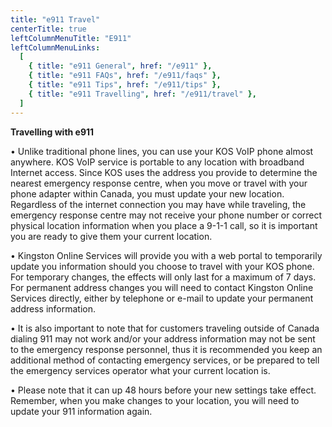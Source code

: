```yaml
---
title: "e911 Travel"
centerTitle: true
leftColumnMenuTitle: "E911"
leftColumnMenuLinks:
  [
    { title: "e911 General", href: "/e911" },
    { title: "e911 FAQs", href: "/e911/faqs" },
    { title: "e911 Tips", href: "/e911/tips" },
    { title: "e911 Travelling", href: "/e911/travel" },
  ]
---
```


**Travelling with e911**

• Unlike traditional phone lines, you can use your KOS VoIP phone almost anywhere. KOS VoIP service is portable to any location with broadband Internet access. Since KOS uses the address you provide to determine the nearest emergency response centre, when you move or travel with your phone adapter within Canada, you must update your new location. Regardless of the internet connection you may have while traveling, the emergency response centre may not receive your phone number or correct physical location information when you place a 9-1-1 call, so it is important you are ready to give them your current location.

• Kingston Online Services will provide you with a web portal to temporarily update you information should you choose to travel with your KOS phone. For temporary changes, the effects will only last for a maximum of 7 days. For permanent address changes you will need to contact Kingston Online Services directly, either by telephone or e-mail to update your permanent address information.

• It is also important to note that for customers traveling outside of Canada dialing 911 may not work and/or your address information may not be sent to the emergency response personnel, thus it is recommended you keep an additional method of contacting emergency services, or be prepared to tell the emergency services operator what your current location is.

• Please note that it can up 48 hours before your new settings take effect. Remember, when you make changes to your location, you will need to update your 911 information again.
